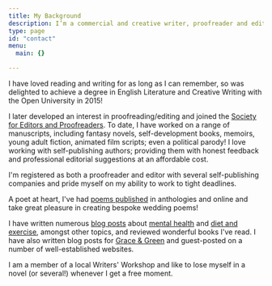 ```yaml
---
title: My Background
description: I’m a commercial and creative writer, proofreader and editor based in Suffolk, UK.
type: page
id: "contact"
menu:
  main: {}

---
```


I have loved reading and writing for as long as I can remember, so was delighted to achieve a degree in English Literature and Creative Writing with the Open University in 2015!

I later developed an interest in proofreading/editing and joined the [Society for Editors and Proofreaders](https://www.sfep.org.uk/). To date, I have worked on a range of manuscripts, including fantasy novels, self-development books, memoirs, young adult fiction, animated film scripts; even a political parody! I love working with self-publishing authors; providing them with honest feedback and professional editorial suggestions at an affordable cost.

I'm registered as both a proofreader and editor with several self-publishing companies and pride myself on my ability to work to tight deadlines.

A poet at heart, I've had [poems published](https://www.facebook.com/pg/meganwhitingfreelance/photos/?tab=album&album_id=822838874547759) in anthologies and online and take great pleasure in creating bespoke wedding poems!

I have written numerous [blog posts](https://silverstarfish.blog/) about [mental health](https://silverstarfish.blog/tips-for-an-anxious-mind/) and [diet and exercise](https://silverstarfish.blog/foooood/), amongst other topics, and reviewed wonderful books I've read. I have also written blog posts for [Grace & Green](https://graceandgreen.co/) and guest-posted on a number of well-established websites.

I am a member of a local Writers' Workshop and like to lose myself in a novel (or several!) whenever I get a free moment.